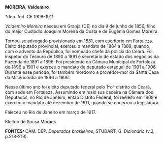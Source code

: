 **MOREIRA, Valdemiro**

\*dep. fed. CE 1906-1911.

*Valdemiro Moreira* nasceu em Granja (CE) no dia 9 de junho de 1856,
filho do major Custódio Joaquim Moreira da Costa e de Eugênia Gomes
Moreira.

Tornou-se advogado provisionado em 1881, com escritório em Fortaleza.
Eleito deputado provincial, exerceu o mandato de 1884 a 1889, quando,
com o advento da República, foi nomeado chefe da polícia do Ceará. Foi
inspetor do Tesouro de 1890 a 1891 e secretário de estado dos negócios
da Fazenda de 1891 a 1896. Foi presidente da Câmara Municipal de
Fortaleza de 1896 a 1901 e exerceu o mandato de deputado estadual de
1901 a 1906. Durante esse período, foi também mordomo e provedor-mor da
Santa Casa da Misericórdia de 1890 a 1906.

Nesse último ano foi eleito deputado federal pelo 1^o^ distrito do
Ceará, com sede em Fortaleza. Assumindo em maio sua cadeira na Câmara
dos Deputados, no Rio de Janeiro, então Distrito Federal, foi reeleito
em 1909 e exerceu o mandato até dezembro de 1911, quando se encerrou a
legislatura.

Faleceu no Rio de Janeiro em março de 1917.

Kleiton de Sousa Moraes

**FONTES:** CÂM. DEP. *Deputados brasileiros*; STUDART, G. *Dicionário*
(v.3, p.218-219).

